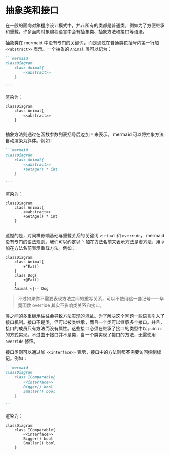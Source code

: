 # 抽象类和接口

在一般的面向对象程序设计模式中，并非所有的类都是普通类。例如为了方便继承和重载，许多面向对象编程语言中会有抽象类、抽象方法和接口等语法。

抽象类在 mermaid 中没有专门的关键词，而是通过在普通类花括号内第一行加 `<<abstract>>` 表示。一个抽象的 `Animal` 类可以记为：

````markdown
```mermaid
classDiagram
    class Animal{
        <<abstract>>
    }
    
```
````

渲染为：

```mermaid
classDiagram
    class Animal{
        <<abstract>>
    }
    
```

抽象方法则通过在函数参数列表括号后边加 `*` 来表示。 mermaid 可以将抽象方法自动渲染为斜体。例如：

````markdown
```mermaid
classDiagram
    class Animal{
        <<abstract>>
        +GetAge() * int
    }
    
```
````

渲染为：

```mermaid
classDiagram
    class Animal{
        <<abstract>>
        +GetAge() * int
    }
    
```

遗憾的是，对同样影响基础与重载关系的关键词 `virtual` 和 `override`， mermaid 没有专门的语法规则。我们可以约定以 `^` 加在方法名前来表示方法是虚方法，用 `@` 加在方法名前表示重载方法。例如：

```mermaid
classDiagram
    class Animal{
        +^Eat()
    }
    class Dog{
        +@Eat()
    }
    Animal <|-- Dog  
```

> 不过如果你不需要表现方法之间的重写关系，可以不使用这一套记号——毕竟函数 override 其实不影响类关系和接口。

类之间的多重继承往往会导致方法实现的混乱。为了解决这个问题一些语言引入了接口机制。接口不是类，但可以被类继承，而且一个类可以继承多个接口。并且，接口的成员只有方法而没有属性。这些接口必须在继承了接口的类型中以 `public` 的方式实现。不过由于接口并不是类，当一个类实现了接口的方法，无需使用 `override` 修饰。

接口类则可以通过加 `<<interface>>` 表示，接口中的方法则都不需要访问控制标记。例如：

````markdown
```mermaid
classDiagram
    class IComparable{
        <<interface>>
        Bigger() bool
        Smaller() bool
    }
    
```
````

渲染为：

```mermaid
classDiagram
    class IComparable{
        <<interface>>
        Bigger() bool
        Smaller() bool
    }
    
```

